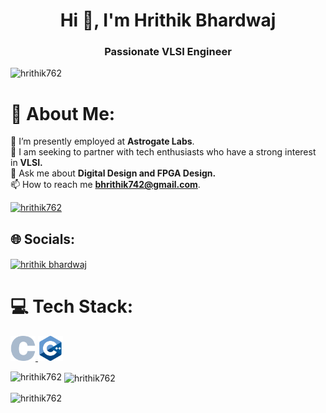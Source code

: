 <h1 align="center">Hi 👋, I'm Hrithik Bhardwaj</h1>
<h3 align="center">Passionate VLSI Engineer</h3>
<p align="left"> <img src="https://komarev.com/ghpvc/?username=hrithik762&label=Profile%20views&color=0e75b6&style=flat" alt="hrithik762" /> </p>

# 💫 About Me:
🔭 I’m presently employed at **Astrogate Labs**.<br>🌱 I am seeking to partner with tech enthusiasts who have a strong interest in **VLSI.**<br>💬 Ask me about **Digital Design and FPGA Design.**
<br>📫 How to reach me **bhrithik742@gmail.com**.


<p align="left"> <a href="https://github.com/ryo-ma/github-profile-trophy"><img src="https://github-profile-trophy.vercel.app/?username=hrithik762" alt="hrithik762" /></a> </p>

## 🌐 Socials:
<a href="https://linkedin.com/in/hrithik bhardwaj" target="blank"><img align="center" src="https://raw.githubusercontent.com/rahuldkjain/github-profile-readme-generator/master/src/images/icons/Social/linked-in-alt.svg" alt="hrithik bhardwaj" height="30" width="40" /></a>
</p>

# 💻 Tech Stack:
<p align="left"> <a href="https://www.cprogramming.com/" target="_blank" rel="noreferrer"> <img src="https://raw.githubusercontent.com/devicons/devicon/master/icons/c/c-original.svg" alt="c" width="40" height="40"/> </a> <a href="https://www.w3schools.com/cpp/" target="_blank" rel="noreferrer"> <img src="https://raw.githubusercontent.com/devicons/devicon/master/icons/cplusplus/cplusplus-original.svg" alt="cplusplus" width="40" height="40"/> </a> </p>

<p><img align="left" src="https://github-readme-stats.vercel.app/api/top-langs?username=hrithik762&show_icons=true&locale=en&layout=compact" alt="hrithik762" /></p>

<p>&nbsp;<img align="center" src="https://github-readme-stats.vercel.app/api?username=hrithik762&show_icons=true&locale=en" alt="hrithik762" /></p>

<p><img align="center" src="https://github-readme-streak-stats.herokuapp.com/?user=hrithik762&" alt="hrithik762" /></p>
